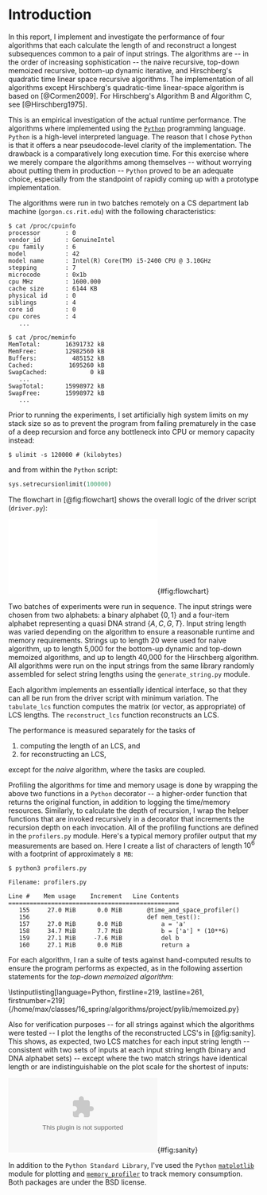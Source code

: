 # Introduction

In this report, I implement and investigate the performance of four algorithms that
each calculate the length of and reconstruct a longest
subsequences common to a pair of input strings. The algorithms are -- in the order of
increasing sophistication -- the naive recursive, top-down memoized recursive,
bottom-up dynamic iterative, and Hirschberg's quadratic time linear space
recursive algorithms. The implementation of all algorithms except Hirschberg's quadratic-time linear-space algorithm is based on [@Cormen2009].
For Hirschberg's Algorithm B and Algorithm C, see [@Hirschberg1975].

This is an empirical investigation of the actual runtime performance. The
algorithms where implemented using the [`Python`](https://www.python.org/)
programming language. `Python` is a high-level interpreted language. The
reason that I chose `Python` is that it offers a near pseudocode-level
clarity of the implementation. The drawback is a comparatively
long execution time.
For this exercise where we merely compare the algorithms
among themselves -- without worrying about putting them in production --
`Python` proved to be an adequate choice, especially from the standpoint of rapidly
coming up with a prototype implementation.

The algorithms were run in two batches remotely on a CS department lab machine (`gorgon.cs.rit.edu`)
with the following characteristics:

```shell
$ cat /proc/cpuinfo
processor       : 0
vendor_id       : GenuineIntel
cpu family      : 6
model           : 42
model name      : Intel(R) Core(TM) i5-2400 CPU @ 3.10GHz
stepping        : 7
microcode       : 0x1b
cpu MHz         : 1600.000
cache size      : 6144 KB
physical id     : 0
siblings        : 4
core id         : 0
cpu cores       : 4
   ...

$ cat /proc/meminfo
MemTotal:       16391732 kB
MemFree:        12982560 kB
Buffers:          485152 kB
Cached:          1695260 kB
SwapCached:            0 kB
   ...
SwapTotal:      15998972 kB
SwapFree:       15998972 kB
   ...
```

Prior to running the experiments, I set artificially high system limits on my stack size so
as to prevent the program from failing prematurely in the case of a deep
recursion and force any bottleneck into CPU or memory capacity instead:

```shell
$ ulimit -s 120000 # (kilobytes)
```

and from within the `Python` script:

```python
sys.setrecursionlimit(100000)
```

The flowchart in [@fig:flowchart] shows the overall logic of the driver script (`driver.py`):

![Logic of the batch script (`driver.py`)](source/figures/flowchart.pdf){#fig:flowchart}

Two batches of experiments were run in sequence. The input strings were
chosen from two alphabets: a binary alphabet $\{0,\, 1\}$ and a four-item
alphabet representing a quasi DNA strand $\{A,\, C,\, G,\, T\}$. Input string
length was varied depending on the algorithm to ensure a reasonable runtime
and memory requirements. Strings up to length 20 were used for naive algorithm, up to length 5,000
for the bottom-up dynamic and top-down memoized algorithms, and up to length
40,000 for the Hirschberg algorithm. All algorithms were run on the input strings from
the same library randomly assembled for select string lengths
using the `generate_string.py` module.

Each algorithm implements an essentially identical interface, so that they
can all be run from the driver script with minimum variation. The
`tabulate_lcs` function computes the matrix (or vector, as appropriate)
of LCS lengths. The `reconstruct_lcs` function reconstructs an LCS.

The performance is measured separately for the tasks of

1) computing the length of an LCS, and
2) for reconstructing an LCS,

except for the _naive_ algorithm, where the tasks are coupled.

Profiling the algorithms for time and memory usage is done by wrapping the
above two functions in a `Python` decorator -- a higher-order function that
returns the original function, in addition to logging the time/memory resources.
Similarly, to calculate the depth of recursion, I wrap the helper functions
that are invoked recursively
in a decorator that increments the recursion depth on each invocation.
All of the profiling functions are defined in the `profilers.py` module. Here's
a typical memory profiler output that my measurements are based on. Here
I create a list of characters of length $10^6$ with a footprint of
approximately `8 MB`:

```shell
$ python3 profilers.py

Filename: profilers.py

Line #    Mem usage    Increment   Line Contents
================================================
   155     27.0 MiB      0.0 MiB       @time_and_space_profiler()
   156                                 def mem_test():
   157     27.0 MiB      0.0 MiB           a = 'a'
   158     34.7 MiB      7.7 MiB           b = ['a'] * (10**6)
   159     27.1 MiB     -7.6 MiB           del b
   160     27.1 MiB      0.0 MiB           return a

```

For each algorithm, I ran a suite of tests against hand-computed results to ensure
the program performs as expected, as in the following assertion statements for the _top-down memoized
algorithm_:

\lstinputlisting[language=Python, firstline=219, lastline=261, firstnumber=219]{/home/max/classes/16_spring/algorithms/project/pylib/memoized.py}

Also for verification purposes -- for all strings against which the algorithms were tested --
I plot the lengths  of the reconstructed LCS's in [@fig:sanity]. This shows, as expected, two LCS matches
for each input string length -- consistent with two sets of inputs at each
input string length (binary and DNA alphabet sets) -- except where the two
match strings have identical length or are indistinguishable on the plot scale for the shortest of inputs:

![Sanity check: Verify all algorithms compute the same LCS length for a given pair of input strings](source/figures/gorgon1/sanity_check.ps){#fig:sanity}


In addition to the `Python Standard Library`, I've used the `Python` [`matplotlib`](http://matplotlib.org/)
module for plotting and [`memory_profiler`](https://pypi.python.org/pypi/memory_profiler) to
track memory consumption. Both packages are under the BSD license.

